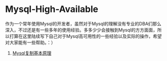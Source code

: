 Mysql-High-Available
====================

作为一个常年使用Mysql的开发者，虽然对于Mysql的理解没有专业的DBA们那么深入，不过还是有一些多年的使用经验。多多少少会接触到Mysql的方方面面，所以打算在这里陆续写下自己对于Mysql高可用性的一些经验以及实际的操作，希望对大家能有一些帮助。：）

1. [Mysql复制基本原理](https://github.com/ZhangPengPaul/Mysql-High-Available/blob/master/chapter1.md "Mysql复制基本原理")
